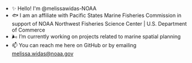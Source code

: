 - ✨ Hello! I'm @melissawidas-NOAA
- 🐟 I am an affiliate with Pacific States Marine Fisheries Commission in support of NOAA Northwest Fisheries Science Center | U.S. Department of Commerce
- 🌬 I’m currently working on projects related to marine spatial planning
- 📫 You can reach me here on GitHub or by emailing melissa.widas@noaa.gov


